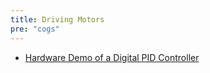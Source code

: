 ```yaml
---
title: Driving Motors
pre: "cogs"
---
```


- [Hardware Demo of a Digital PID Controller](https://www.youtube.com/watch?v=fusr9eTceEo)
